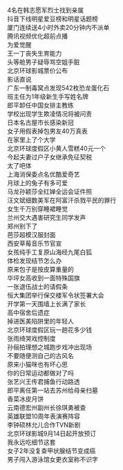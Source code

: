 4名在韩志愿军烈士找到亲属  
抖音下线明星爱豆榜和明星话题榜  
厦门连续送4小时外卖20分钟内不派单  
腾讯视频优化超前点播  
为爱觉醒  
王一丁丧失生育能力  
头等舱男子疑辱骂空姐手脏  
北京环球影城票价公布  
影话直说  
广东一制毒窝点发现542枚恐龙蛋化石  
班主任为1年级新生手写姓名牌  
郎平卸任中国女排主教练  
学校出现学生欺凌情况将被问责  
日本名古屋市长感染新冠  
女子用假表掉包男友40万真表  
在家里上了个大学  
北京环球度假区小黄人雪糕40元一个  
今起夫妻过户子女继承免征契税  
太了吧体  
上海消保委点名优酷爱奇艺  
月球上的兔子有多可爱  
马龙孙颖莎全红婵全运会证件照  
汪文斌细数美军在阿富汗杀戮平民的罪行  
女生千万别穿睡裙睡觉  
兰州交大遇害研究生同学发声  
郑州别下了  
芭莎超模汉服封面  
西安草莓音乐节官宣  
女孩纯手工复原山海经九尾白狐  
体检发现结节怎么办  
原来包子是按皮算重量的  
华坪女高收到一面特殊国旗  
一张退伍战士的请假条  
恒大集团举行保交楼军令状签署大会  
开学第一天围墙上长满了家长  
高中宿舍后遗症  
掉进医美陷阱里的年轻人  
北京环球度假区玩一趟花多少钱  
张雨绮哭戏控制度  
孙俪拍理想之城跑步戏冲出现场  
不要随便测自己的古风名  
原来小猫咪也有坏心思  
你的日常运动都做对了吗  
张艺兴王传君捕鱼行动路透  
郎平离任第一站去苏州给母亲扫墓  
香菜冰皮月饼  
云南德宏州副州长徐琪勇被查  
英雄联盟10周年表演赛阵容  
李钟硕林允儿合作TVN新剧  
北京环球影城9月14日起开放预订  
我永远吃细节这套  
女子2年没复查甲状腺结节变成癌  
男子闯入游泳馆女更衣室称不识字  
